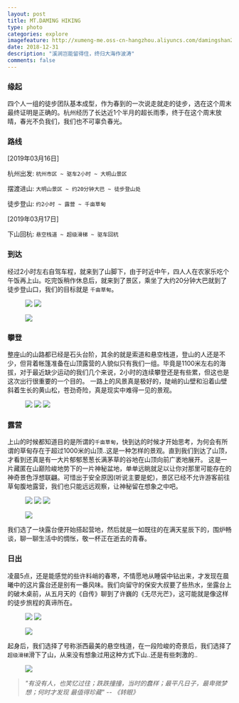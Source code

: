 ```yaml
---
layout: post
title: MT.DAMING HIKING
type: photo
categories: explore
imagefeature: http://xumeng-me.oss-cn-hangzhou.aliyuncs.com/damingshan2019/daming-header.jpg?x-oss-process=image/resize,p_50
date: 2018-12-31
description: "溪涧岂能留得住，终归大海作波涛"
comments: false
---
```


### 缘起

四个人一组的徒步团队基本成型，作为春到的一次说走就走的徒步，选在这个周末最终证明是正确的。杭州经历了长达近1个半月的超长雨季，终于在这个周末放晴，春光不负我们，我们也不可辜负春光。

### 路线

[2019年03月16日]

杭州出发:  ```杭州市区 ~ 驱车2小时 ~ 大明山景区```

摆渡进山: ```大明山景区 ~ 约20分钟大巴 ~ 徒步登山处```

徒步登山: ```约2小时 ~ 露营 ~ 千亩草甸``` 


[2019年03月17日]

下山回杭: ```悬空栈道 ~ 超级滑梯 ~ 驱车回杭```


### 到达

经过2小时左右自驾车程，就来到了山脚下，由于时近中午，四人人在农家乐吃个午饭再上山。吃完饭稍作休息后，就来到了景区，乘坐了大约20分钟大巴就到了徒步登山口，我们的目标就是 ```千亩草甸```。

<figure class="half">
	<a href="http://xumeng-me.oss-cn-hangzhou.aliyuncs.com/damingshan2019/daming-arr1.jpg"><img src="http://xumeng-me.oss-cn-hangzhou.aliyuncs.com/damingshan2019/daming-arr1.jpg"></a>
	<a href="http://xumeng-me.oss-cn-hangzhou.aliyuncs.com/damingshan2019/daming-arr2.jpg"><img src="http://xumeng-me.oss-cn-hangzhou.aliyuncs.com/damingshan2019/daming-arr2.jpg"></a>
</figure>

<figure>
	<a href="http://xumeng-me.oss-cn-hangzhou.aliyuncs.com/damingshan2019/daming-arr3.jpg"><img src="http://xumeng-me.oss-cn-hangzhou.aliyuncs.com/damingshan2019/daming-arr3.jpg"></a>
</figure>

### 攀登

整座山的山路都已经是石头台阶，其余的就是索道和悬空栈道，登山的人还是不少，但背着帐篷准备在山顶露营的人貌似只有我们一组。毕竟是1100米左右的海拔，对于最近缺少运动的我们几个来说，2小时的连续攀登还是有些累，但这也是这次出行很重要的一个目的。
一路上的风景真是极好的，陡峭的山壁和沿着山壁斜着生长的黄山松，苍劲奇险，真是现实中难得一见的景观。

<figure class="third">
	<a href="http://xumeng-me.oss-cn-hangzhou.aliyuncs.com/damingshan2019/daming-climb1.jpg"><img src="http://xumeng-me.oss-cn-hangzhou.aliyuncs.com/damingshan2019/daming-climb1.jpg"></a>
	<a href="http://xumeng-me.oss-cn-hangzhou.aliyuncs.com/damingshan2019/daming-climb2.jpg"><img src="http://xumeng-me.oss-cn-hangzhou.aliyuncs.com/damingshan2019/daming-climb2.jpg"></a>
	<a href="http://xumeng-me.oss-cn-hangzhou.aliyuncs.com/damingshan2019/daming-climb3.jpg"><img src="http://xumeng-me.oss-cn-hangzhou.aliyuncs.com/damingshan2019/daming-climb3.jpg"></a>
</figure>

### 露营

上山的时候都知道目的是所谓的```千亩草甸```，快到达的时候才开始思考，为何会有所谓的草甸存在于超过1000米的山顶..这是一种怎样的景观。直到我们到达了山顶，才看到还真是有一大片郁郁葱葱长满茅草的谷地在山顶向前广袤地展开。
这是一片藏匿在山巅险峻地势下的一片神秘盆地，单单远眺就足以让你对那里可能存在的神奇景色浮想联翩。可惜出于安全原因(听说主要是蛇)，景区已经不允许游客前往草甸腹地露营，我们也只能远远观察，让神秘留在想象之中吧。

<figure class="third">
	<a href="http://xumeng-me.oss-cn-hangzhou.aliyuncs.com/damingshan2019/daming-camping1.jpg"><img src="http://xumeng-me.oss-cn-hangzhou.aliyuncs.com/damingshan2019/daming-camping1.jpg"></a>
	<a href="http://xumeng-me.oss-cn-hangzhou.aliyuncs.com/damingshan2019/daming-camping2.jpg"><img src="http://xumeng-me.oss-cn-hangzhou.aliyuncs.com/damingshan2019/daming-camping2.jpg"></a>
	<a href="http://xumeng-me.oss-cn-hangzhou.aliyuncs.com/damingshan2019/daming-camping3.jpg"><img src="http://xumeng-me.oss-cn-hangzhou.aliyuncs.com/damingshan2019/daming-camping3.jpg"></a>
</figure>

<figure>
	<a href="http://xumeng-me.oss-cn-hangzhou.aliyuncs.com/damingshan2019/daming-grassland.jpg"><img src="http://xumeng-me.oss-cn-hangzhou.aliyuncs.com/damingshan2019/daming-grassland.jpg"></a>
</figure>

我们选了一块露台便开始搭起营地，然后就是一如既往的在满天星辰下的，围炉畅谈，聊一聊生活中的惆怅，敬一杯正在逝去的青春。

### 日出

凌晨5点，还是能感觉的些许料峭的春寒，不情愿地从睡袋中钻出来，才发现在晨曦中的这片露台还是别有一番风味。我们向留守的保安大叔要了些热水，坐露台上的破木桌前，从五月天的《自传》聊到了许巍的《无尽光芒》，这可能就是像这样的徒步旅程的真谛所在。

<figure class="half">
	<a href="http://xumeng-me.oss-cn-hangzhou.aliyuncs.com/damingshan2019/daming-sunrise1.jpg"><img src="http://xumeng-me.oss-cn-hangzhou.aliyuncs.com/damingshan2019/daming-sunrise1.jpg"></a>
	<a href="http://xumeng-me.oss-cn-hangzhou.aliyuncs.com/damingshan2019/daming-sunrise2.jpg"><img src="http://xumeng-me.oss-cn-hangzhou.aliyuncs.com/damingshan2019/daming-sunrise2.jpg"></a>
</figure>

<figure>
	<a href="http://xumeng-me.oss-cn-hangzhou.aliyuncs.com/damingshan2019/daming-sunrise3.jpg"><img src="http://xumeng-me.oss-cn-hangzhou.aliyuncs.com/damingshan2019/daming-sunrise3.jpg"></a>
</figure>

起身后，我们选择了号称浙西最美的悬空栈道，在一段险峻的奇景后，我们选择了```超级滑梯```滑下了山，从来没有想象过用这种方式下山..还是有些刺激的..

<figure>
	<a href="http://xumeng-me.oss-cn-hangzhou.aliyuncs.com/damingshan2019/daming-view.jpg"><img src="http://xumeng-me.oss-cn-hangzhou.aliyuncs.com/damingshan2019/daming-view.jpg"></a>
</figure>

> _"有没有人，也笑忆过往；跌跌撞撞，当时的蠢样；最平凡日子，最卑微梦想；何时才发现 最值得珍藏"   --  《转眼》_ 